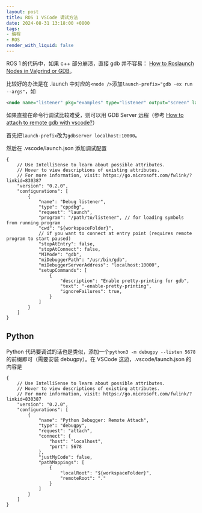 ```yaml
---
layout: post
title: ROS 1 VSCode 调试方法
date: 2024-08-31 13:18:00 +0800
tags: 
- 编程
- ROS
render_with_liquid: false
---
```


ROS 1 的代码中，如果 c++ 部分崩溃，直接 gdb 并不容易：
[How to Roslaunch Nodes in Valgrind or GDB](http://wiki.ros.org/roslaunch/Tutorials/Roslaunch%20Nodes%20in%20Valgrind%20or%20GDB)。

比较好的办法是在 .launch 中对应的`<node />`添加`launch-prefix="gdb -ex run --args"`，如

```xml
<node name="listener" pkg="examples" type="listener" output="screen" launch-prefix="gdb -ex run --args" /> 
```

如果直接在命令行调试比较难受，则可以用 GDB Server 远程（参考 [How to attach to remote gdb with vscode?](https://stackoverflow.com/questions/53519668/how-to-attach-to-remote-gdb-with-vscode)）

首先把`launch-prefix`改为`gdbserver localhost:10000`。

然后在 .vscode/launch.json 添加调试配置
```json5
{
    // Use IntelliSense to learn about possible attributes.
    // Hover to view descriptions of existing attributes.
    // For more information, visit: https://go.microsoft.com/fwlink/?linkid=830387
    "version": "0.2.0",
    "configurations": [
        {
            "name": "Debug listener",
            "type": "cppdbg",
            "request": "launch",
            "program": "/path/to/listener", // for loading symbols from running program
            "cwd": "${workspaceFolder}",
            // if you want to connect at entry point (requires remote program to start paused)
            "stopAtEntry": false,
            "stopAtConnect": false,
            "MIMode": "gdb",
            "miDebuggerPath": "/usr/bin/gdb",
            "miDebuggerServerAddress": "localhost:10000",
            "setupCommands": [
                {
                    "description": "Enable pretty-printing for gdb",
                    "text": "-enable-pretty-printing",
                    "ignoreFailures": true,
                }
            ]
        }
    ]
}
```

## Python

Python 代码要调试的话也是类似，添加一个`python3 -m debugpy --listen 5678`的前缀即可（需要安装 debugpy）。在 VSCode 这边，.vscode/launch.json 的内容是
```json5
{
    // Use IntelliSense to learn about possible attributes.
    // Hover to view descriptions of existing attributes.
    // For more information, visit: https://go.microsoft.com/fwlink/?linkid=830387
    "version": "0.2.0",
    "configurations": [
        {
            "name": "Python Debugger: Remote Attach",
            "type": "debugpy",
            "request": "attach",
            "connect": {
                "host": "localhost",
                "port": 5678
            },
            "justMyCode": false,
            "pathMappings": [
                {
                    "localRoot": "${workspaceFolder}",
                    "remoteRoot": "."
                }
            ]
        }
    ]
}
```
